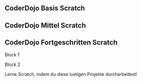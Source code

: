 ## CoderDojo Basis Scratch

## CoderDojo Mittel Scratch

## CoderDojo Fortgeschritten Scratch

Block 1

Block 2

Lerne Scratch, indem du diese lustigen Projekte durcharbeitest!